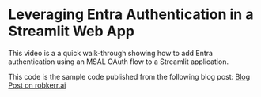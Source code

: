 # Leveraging Entra Authentication in a Streamlit Web App

This video is a a quick walk-through showing how to add Entra authentication using an MSAL OAuth flow to a Streamlit application.

This code is the sample code published from the following blog post:
[Blog Post on robkerr.ai](https://robkerr.ai/streamlit-entra-authentication/)
